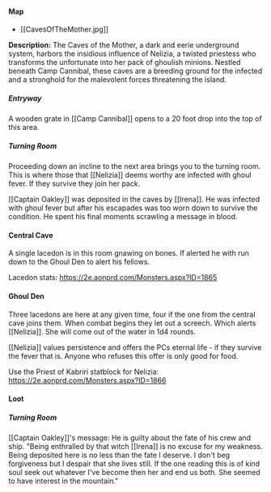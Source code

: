 #### Map
- [[CavesOfTheMother.jpg]]

**Description:** 
The Caves of the Mother, a dark and eerie underground system, harbors the insidious influence of Nelizia, a twisted priestess who transforms the unfortunate into her pack of ghoulish minions. Nestled beneath Camp Cannibal, these caves are a breeding ground for the infected and a stronghold for the malevolent forces threatening the island.

##### Entryway
A wooden grate in [[Camp Cannibal]] opens to a 20 foot drop into the top of this area.

##### Turning Room
Proceeding down an incline to the next area brings you to the turning room. This is where those that [[Nelizia]] deems worthy are infected with ghoul fever. If they survive they join her pack.

[[Captain Oakley]] was deposited in the caves by [[Irena]]. He was infected with ghoul fever but after his escapades was too worn down to survive the condition. He spent his final moments scrawling a message in blood.

#### Central Cave
A single lacedon is in this room gnawing on bones. If alerted he with run down to the Ghoul Den to alert his fellows.

Lacedon stats: https://2e.aonprd.com/Monsters.aspx?ID=1865

#### Ghoul Den
Three lacedons are here at any given time, four if the one from the central cave joins them. When combat begins they let out a screech. Which alerts [[Nelizia]]. She will come out of the water in 1d4 rounds.

[[Nelizia]] values persistence and offers the PCs eternal life - if they survive the fever that is. Anyone who refuses this offer is only good for food.

Use the Priest of Kabriri statblock for Nelizia: https://2e.aonprd.com/Monsters.aspx?ID=1866


#### Loot
##### Turning Room
[[Captain Oakley]]'s message: He is guilty about the fate of his crew and ship. "Being enthralled by that witch [[Irena]] is no excuse for my weakness. Being deposited here is no less than the fate I deserve. I don't beg forgiveness but I despair that she lives still. If the one reading this is of kind soul seek out whatever I've become then her and end us both. She seemed to have interest in the mountain."